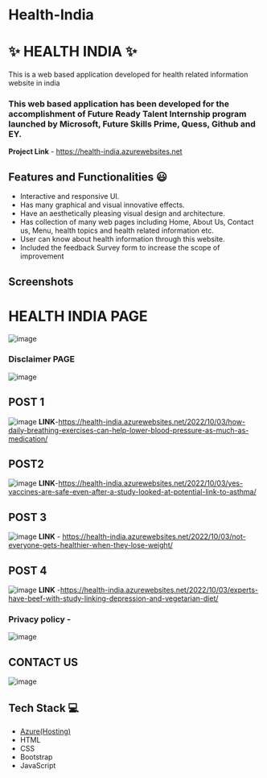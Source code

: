 # Health-India
# ✨ HEALTH INDIA  ✨

This is a web based application developed for health related information website in india

### This web based  application has been developed for the accomplishment of Future Ready Talent Internship program launched by Microsoft, Future Skills Prime, Quess, Github and EY.


**Project Link** - https://health-india.azurewebsites.net


## Features and Functionalities 😃

- Interactive and responsive UI.
- Has many graphical and visual innovative effects.
- Have an aesthetically pleasing visual design and architecture.
- Has collection of many web pages including Home, About Us, Contact us, Menu, health topics and health related information etc.
- User can know about health information through this website.
- Included the feedback Survey form to increase the scope of improvement 

## Screenshots
# HEALTH INDIA PAGE

 ![image](https://user-images.githubusercontent.com/113108835/193579541-f42de05b-2b0e-448e-a05d-500b241d3d8d.png)



   
### Disclaimer PAGE
![image](https://user-images.githubusercontent.com/113108835/193580141-afad504f-2dec-48d3-9778-ca6e553301d2.png)






## POST 1
![image](https://user-images.githubusercontent.com/113108835/193580623-4594d10d-8509-4f74-a1c1-ec52012ce411.png)
**LINK**-https://health-india.azurewebsites.net/2022/10/03/how-daily-breathing-exercises-can-help-lower-blood-pressure-as-much-as-medication/






## POST2
![image](https://user-images.githubusercontent.com/113108835/193580776-00f03fde-11e8-4607-887c-434b51dec74f.png)
**LINK**-https://health-india.azurewebsites.net/2022/10/03/yes-vaccines-are-safe-even-after-a-study-looked-at-potential-link-to-asthma/





## POST 3
![image](https://user-images.githubusercontent.com/113108835/193580947-099e4b95-0323-4f57-9190-564655edf4a4.png)
 **LINK** - https://health-india.azurewebsites.net/2022/10/03/not-everyone-gets-healthier-when-they-lose-weight/
 
 
 
 
 
## POST 4
![image](https://user-images.githubusercontent.com/113108835/193581156-f613c966-81d0-4aec-a0cf-2cc1e4fdb2e5.png)
**LINK** -https://health-india.azurewebsites.net/2022/10/03/experts-have-beef-with-study-linking-depression-and-vegetarian-diet/









### Privacy policy -
![image](https://user-images.githubusercontent.com/113108835/193580303-1720ed29-6515-43ab-8389-421a61c2343f.png)



## CONTACT US
![image](https://user-images.githubusercontent.com/113108835/193582802-e1edbad2-d8b2-4190-b52e-a57b2e8e1600.png)




## Tech Stack 💻

- [Azure(Hosting)](https://azure.microsoft.com/en-in/features/azure-portal/)
- HTML
- CSS
- Bootstrap
- JavaScript
